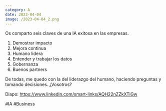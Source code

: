 ```yaml
--- 
category: A 
date: 2023-04-04 
image: /2023-04-04_2.png 
--- 
```


Os comparto seis claves de una IA exitosa en las empresas.

1) Demostrar impacto
2) Mejora continua
3) Humano lidera
4) Entender y trabajar los datos
5) Gobernanza
6) Buenos partners

De todas, me quedo con la del liderazgo del humano, haciendo preguntas y tomando decisiones. ¿Vosotros?

Diapo: https://www.linkedin.com/smart-links/AQH22nZZkXTiGw

#IA #Business